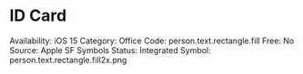 # ID Card

Availability: iOS 15
Category: Office
Code: person.text.rectangle.fill
Free: No
Source: Apple SF Symbols
Status: Integrated
Symbol: person.text.rectangle.fill2x.png